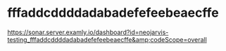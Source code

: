 # fffaddcddddadabadefefeebeaecffe
https://sonar.server.examly.io/dashboard?id=neojarvis-testing_fffaddcddddadabadefefeebeaecffe&amp;codeScope=overall
